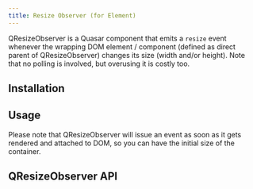 ```yaml
---
title: Resize Observer (for Element)
---
```

QResizeObserver is a Quasar component that emits a `resize` event whenever the wrapping DOM element / component (defined as direct parent of QResizeObserver) changes its size (width and/or height). Note that no polling is involved, but overusing it is costly too.

## Installation
<doc-installation components="QResizeObserver" />

## Usage
<doc-example title="Basic" file="QResizeObserver/Basic" />

Please note that QResizeObserver will issue an event as soon as it gets rendered and attached to DOM, so you can have the initial size of the container.

## QResizeObserver API
<doc-api file="QResizeObserver" />

